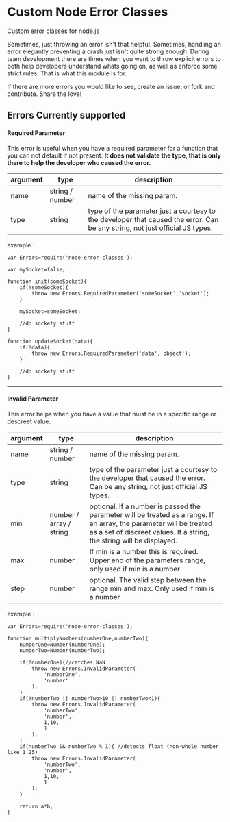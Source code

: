 # Custom Node Error Classes
Custom error classes for node.js 

Sometimes, just throwing an error isn't that helpful. Sometimes, handling an error elegantly preventing a crash just isn't quite strong enough. During team development there are times when you want to throw explicit errors to both help developers understand whats going on, as well as enforce some strict rules. That is what this module is for.

If there are more errors you would like to see, create an issue, or fork and contribute. Share the love!

## Errors Currently supported

#### Required Parameter
This error is useful when you have a required parameter for a function that you can not default if not present. **It does not validate the type, that is only there to help the developer who caused the error.**

|argument|type|description|
|---|---|---|
|name|string / number|name of the missing param.|
|type|string|type of the parameter just a courtesy to the developer that caused the error. Can be any string, not just official JS types.|

example :
    
    var Errors=require('node-error-classes');
    
    var mySocket=false;
        
    function init(someSocket){
        if(!someSocket){
            throw new Errors.RequiredParameter('someSocket','socket');
        }

        mySocket=someSocket;

        //do sockety stuff
    }

    function updateSocket(data){
        if(!data){
            throw new Errors.RequiredParameter('data','object');
        }

        //do sockety stuff
    }
  
---

#### Invalid Parameter
This error helps when you have a value that must be in a specific range or descreet value.

|argument|type|description|
|---|---|---|
|name|string / number|name of the missing param.|
|type|string|type of the parameter just a courtesy to the developer that caused the error. Can be any string, not just official JS types.|
|min|number / array / string|optional. If a number is passed the parameter will be treated as a range. If an array, the parameter will be treated as a set of discreet values. If a string, the string will be displayed.|
|max|number|If min is a number this is required. Upper end of the parameters range, only used if min is a number|
|step|number|optional. The valid step between the range min and max. Only used if min is a number|

example :
    
    var Errors=require('node-error-classes');
    
    function multiplyNumbers(numberOne,numberTwo){
        numberOne=Number(numberOne);
        numberTwo=Number(numberTwo);

        if(!numberOne){//catches NaN
            throw new Errors.InvalidParameter(
                'numberOne',
                'number'
            );
        }
        if(!numberTwo || numberTwo>10 || numberTwo<1){
            throw new Errors.InvalidParameter(
                'numberTwo',
                'number',
                1,10,
                1
            );
        }
        if(numberTwo && numberTwo % 1){ //detects float (non-whole number like 1.25)
            throw new Errors.InvalidParameter(
                'numberTwo',
                'number',
                1,10,
                1
            );
        }

        return a*b;
    }